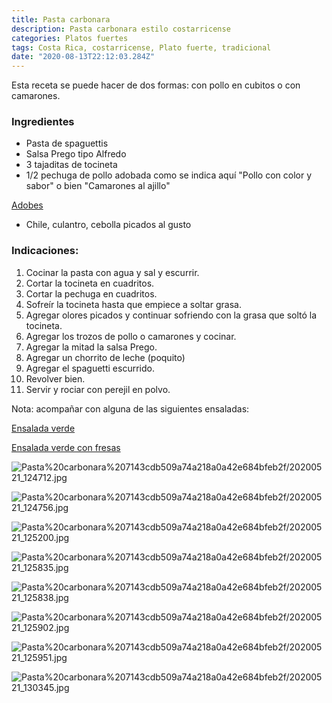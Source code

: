 ```yaml
---
title: Pasta carbonara
description: Pasta carbonara estilo costarricense
categories: Platos fuertes
tags: Costa Rica, costarricense, Plato fuerte, tradicional
date: "2020-08-13T22:12:03.284Z"
---
```


Esta receta se puede hacer de dos formas: con pollo en cubitos o con camarones.

### Ingredientes

- Pasta de spaguettis
- Salsa Prego tipo Alfredo
- 3 tajaditas de tocineta
- 1/2 pechuga de pollo adobada como se indica aquí "Pollo con color y sabor" o bien "Camarones al ajillo"

[Adobes ](https://www.notion.so/Adobes-4c61df92a4b64357801ad1f68a71e99f)

- Chile, culantro, cebolla picados al gusto

### Indicaciones:

1. Cocinar la pasta con agua y sal y escurrir.
2. Cortar la tocineta en cuadritos.
3. Cortar la pechuga en cuadritos.
4. Sofreír la tocineta hasta que empiece a soltar grasa.
5. Agregar olores picados y continuar sofriendo con la grasa que soltó la tocineta.
6. Agregar los trozos de pollo o camarones y cocinar.
7. Agregar la mitad la salsa Prego.
8. Agregar un chorrito de leche (poquito)
9. Agregar el spaguetti escurrido.
10. Revolver bien.
11. Servir y rociar con perejil en polvo.

Nota: acompañar con alguna de las siguientes ensaladas:

[Ensalada verde](https://www.notion.so/Ensalada-verde-b74d28ddcd2544aca595a8a00c068ee4)

[Ensalada verde con fresas](https://www.notion.so/Ensalada-verde-con-fresas-7494cc059bc64450a5d1f84075fbbc24)

![Pasta%20carbonara%207143cdb509a74a218a0a42e684bfeb2f/20200521_124712.jpg](Pasta%20carbonara%207143cdb509a74a218a0a42e684bfeb2f/20200521_124712.jpg)

![Pasta%20carbonara%207143cdb509a74a218a0a42e684bfeb2f/20200521_124756.jpg](Pasta%20carbonara%207143cdb509a74a218a0a42e684bfeb2f/20200521_124756.jpg)

![Pasta%20carbonara%207143cdb509a74a218a0a42e684bfeb2f/20200521_125200.jpg](Pasta%20carbonara%207143cdb509a74a218a0a42e684bfeb2f/20200521_125200.jpg)

![Pasta%20carbonara%207143cdb509a74a218a0a42e684bfeb2f/20200521_125835.jpg](Pasta%20carbonara%207143cdb509a74a218a0a42e684bfeb2f/20200521_125835.jpg)

![Pasta%20carbonara%207143cdb509a74a218a0a42e684bfeb2f/20200521_125838.jpg](Pasta%20carbonara%207143cdb509a74a218a0a42e684bfeb2f/20200521_125838.jpg)

![Pasta%20carbonara%207143cdb509a74a218a0a42e684bfeb2f/20200521_125902.jpg](Pasta%20carbonara%207143cdb509a74a218a0a42e684bfeb2f/20200521_125902.jpg)

![Pasta%20carbonara%207143cdb509a74a218a0a42e684bfeb2f/20200521_125951.jpg](Pasta%20carbonara%207143cdb509a74a218a0a42e684bfeb2f/20200521_125951.jpg)

![Pasta%20carbonara%207143cdb509a74a218a0a42e684bfeb2f/20200521_130345.jpg](Pasta%20carbonara%207143cdb509a74a218a0a42e684bfeb2f/20200521_130345.jpg)